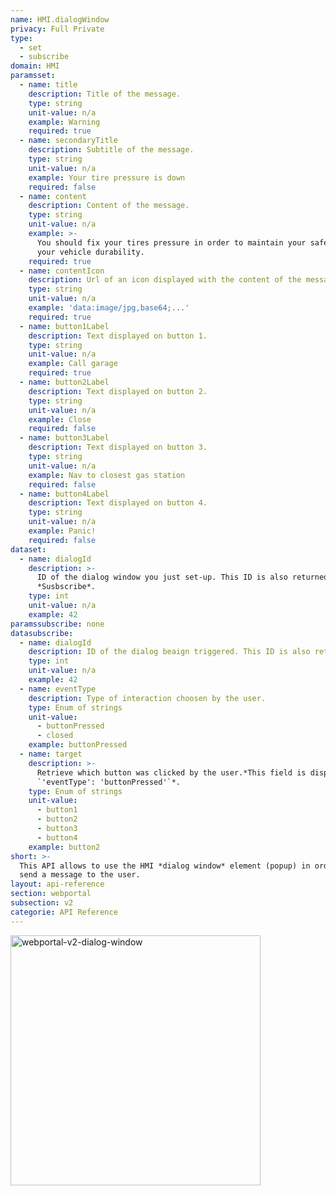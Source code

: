 ```yaml
---
name: HMI.dialogWindow
privacy: Full Private
type:
  - set
  - subscribe
domain: HMI
paramsset:
  - name: title
    description: Title of the message.
    type: string
    unit-value: n/a
    example: Warning
    required: true
  - name: secondaryTitle
    description: Subtitle of the message.
    type: string
    unit-value: n/a
    example: Your tire pressure is down
    required: false
  - name: content
    description: Content of the message.
    type: string
    unit-value: n/a
    example: >-
      You should fix your tires pressure in order to maintain your safety and
      your vehicle durability.
    required: true
  - name: contentIcon
    description: Url of an icon displayed with the content of the message.
    type: string
    unit-value: n/a
    example: 'data:image/jpg,base64;...'
    required: true
  - name: button1Label
    description: Text displayed on button 1.
    type: string
    unit-value: n/a
    example: Call garage
    required: true
  - name: button2Label
    description: Text displayed on button 2.
    type: string
    unit-value: n/a
    example: Close
    required: false
  - name: button3Label
    description: Text displayed on button 3.
    type: string
    unit-value: n/a
    example: Nav to closest gas station
    required: false
  - name: button4Label
    description: Text displayed on button 4.
    type: string
    unit-value: n/a
    example: Panic!
    required: false
dataset:
  - name: dialogId
    description: >-
      ID of the dialog window you just set-up. This ID is also returned in
      *Susbscribe*.
    type: int
    unit-value: n/a
    example: 42
paramssubscribe: none
datasubscribe:
  - name: dialogId
    description: ID of the dialog beaign triggered. This ID is also returned in *Set*.
    type: int
    unit-value: n/a
    example: 42
  - name: eventType
    description: Type of interaction choosen by the user.
    type: Enum of strings
    unit-value:
      - buttonPressed
      - closed
    example: buttonPressed
  - name: target
    description: >-
      Retrieve which button was clicked by the user.*This field is displayed if
      `'eventType': 'buttonPressed'`*.
    type: Enum of strings
    unit-value:
      - button1
      - button2
      - button3
      - button4
    example: button2
short: >-
  This API allows to use the HMI *dialog window* element (popup) in order to
  send a message to the user.
layout: api-reference
section: webportal
subsection: v2
categorie: API Reference
---
```

<img src="{{site.baseurl}}/assets/images/webportal-v2-dialog-window.png" alt="webportal-v2-dialog-window" style="width: 400px">

